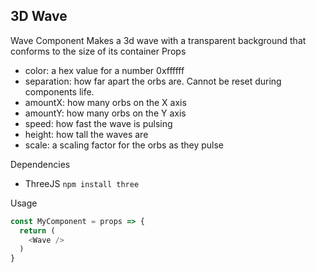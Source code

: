 3D Wave
-------
Wave Component
Makes a 3d wave with a transparent background that conforms to the size of its container
Props
- color: a hex value for a number 0xffffff
- separation: how far apart the orbs are. Cannot be reset during components life.
- amountX: how many orbs on the X axis
- amountY: how many orbs on the Y axis
- speed: how fast the wave is pulsing
- height: how tall the waves are
- scale: a scaling factor for the orbs as they pulse

Dependencies
- ThreeJS `npm install three`

Usage
```javascript
const MyComponent = props => {
  return (
    <Wave />
  )
}
```